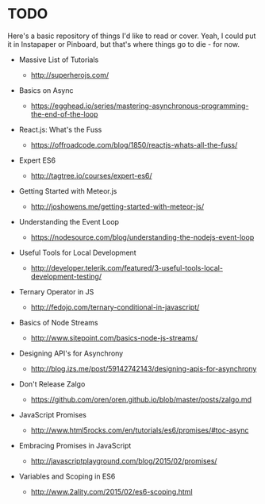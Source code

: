 
TODO
====

Here's a basic repository of things I'd like to read or cover. Yeah, I could put it in Instapaper or Pinboard, but that's where things go to die - for now. 

- Massive List of Tutorials
    - http://superherojs.com/

- Basics on Async
    - https://egghead.io/series/mastering-asynchronous-programming-the-end-of-the-loop

- React.js: What's the Fuss
    - https://offroadcode.com/blog/1850/reactjs-whats-all-the-fuss/

- Expert ES6
    - http://tagtree.io/courses/expert-es6/

- Getting Started with Meteor.js
    - http://joshowens.me/getting-started-with-meteor-js/

- Understanding the Event Loop
    - https://nodesource.com/blog/understanding-the-nodejs-event-loop

- Useful Tools for Local Development
    - http://developer.telerik.com/featured/3-useful-tools-local-development-testing/

- Ternary Operator in JS
    - http://fedojo.com/ternary-conditional-in-javascript/

- Basics of Node Streams
    - http://www.sitepoint.com/basics-node-js-streams/

- Designing API's for Asynchrony
    - http://blog.izs.me/post/59142742143/designing-apis-for-asynchrony

- Don't Release Zalgo
    - https://github.com/oren/oren.github.io/blob/master/posts/zalgo.md

- JavaScript Promises
    - http://www.html5rocks.com/en/tutorials/es6/promises/#toc-async

- Embracing Promises in JavaScript
    - http://javascriptplayground.com/blog/2015/02/promises/

- Variables and Scoping in ES6
    - http://www.2ality.com/2015/02/es6-scoping.html
